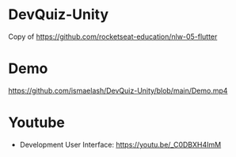 # DevQuiz-Unity
Copy of https://github.com/rocketseat-education/nlw-05-flutter

# Demo
https://github.com/ismaelash/DevQuiz-Unity/blob/main/Demo.mp4

# Youtube

- Development User Interface: https://youtu.be/_C0DBXH4ImM
